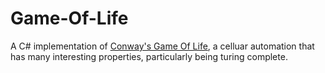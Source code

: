 # Game-Of-Life
A C# implementation of [Conway's Game Of Life](https://en.wikipedia.org/wiki/Conway%27s_Game_of_Life), a celluar automation that has many interesting properties, particularly being turing complete.
